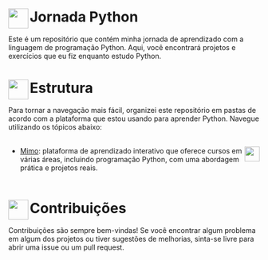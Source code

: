 # <img align="left" width=40 src="https://s3.dualstack.us-east-2.amazonaws.com/pythondotorg-assets/media/community/logos/python-logo-only.png"> Jornada Python

Este é um repositório que contém minha jornada de aprendizado com a linguagem de programação Python. Aqui, você encontrará projetos e exercícios que eu fiz enquanto estudo Python.


# <img align="left" width=40 src="https://i.postimg.cc/wjg32v0f/ramo.png"> Estrutura
Para tornar a navegação mais fácil, organizei este repositório em pastas de acordo com a plataforma que estou usando para aprender Python. Navegue utilizando os tópicos abaixo:
<br><br>
* <img align="right" width=30 src="https://upload.wikimedia.org/wikipedia/commons/b/be/Mimo_Logo.png">[Mimo](https://github.com/lucasferreira-lf00/Python/tree/main/mimo): plataforma de aprendizado interativo que oferece cursos em várias áreas, incluindo programação Python, com uma abordagem prática e projetos reais.<br><br>


# <img align="left" width=40 src="https://i.postimg.cc/9XGKGFSN/contribution-icon-17-removebg-preview.png"> Contribuições

Contribuições são sempre bem-vindas! Se você encontrar algum problema em algum dos projetos ou tiver sugestões de melhorias, sinta-se livre para abrir uma issue ou um pull request.
